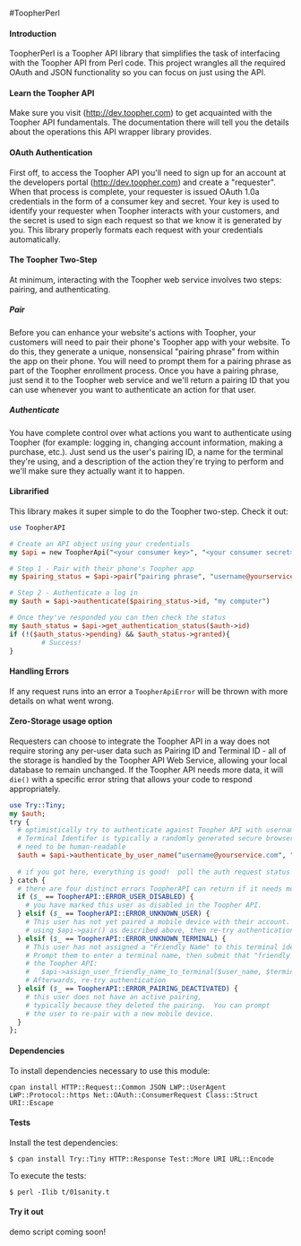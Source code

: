 #ToopherPerl

#### Introduction
ToopherPerl is a Toopher API library that simplifies the task of interfacing with the Toopher API from Perl code.  This project wrangles all the required OAuth and JSON functionality so you can focus on just using the API.

#### Learn the Toopher API
Make sure you visit (http://dev.toopher.com) to get acquainted with the Toopher API fundamentals.  The documentation there will tell you the details about the operations this API wrapper library provides.

#### OAuth Authentication
First off, to access the Toopher API you'll need to sign up for an account at the developers portal (http://dev.toopher.com) and create a "requester". When that process is complete, your requester is issued OAuth 1.0a credentials in the form of a consumer key and secret. Your key is used to identify your requester when Toopher interacts with your customers, and the secret is used to sign each request so that we know it is generated by you.  This library properly formats each request with your credentials automatically.

#### The Toopher Two-Step
At minimum, interacting with the Toopher web service involves two steps: pairing, and authenticating.

##### Pair
Before you can enhance your website's actions with Toopher, your customers will need to pair their phone's Toopher app with your website.  To do this, they generate a unique, nonsensical "pairing phrase" from within the app on their phone.  You will need to prompt them for a pairing phrase as part of the Toopher enrollment process.  Once you have a pairing phrase, just send it to the Toopher web service and we'll return a pairing ID that you can use whenever you want to authenticate an action for that user.

##### Authenticate
You have complete control over what actions you want to authenticate using Toopher (for example: logging in, changing account information, making a purchase, etc.).  Just send us the user's pairing ID, a name for the terminal they're using, and a description of the action they're trying to perform and we'll make sure they actually want it to happen.

#### Librarified
This library makes it super simple to do the Toopher two-step.  Check it out:

```perl
use ToopherAPI

# Create an API object using your credentials
my $api = new ToopherApi("<your consumer key>", "<your consumer secret>");

# Step 1 - Pair with their phone's Toopher app
my $pairing_status = $api->pair("pairing phrase", "username@yourservice.com");

# Step 2 - Authenticate a log in
my $auth = $api->authenticate($pairing_status->id, "my computer")

# Once they've responded you can then check the status
my $auth_status = $api->get_authentication_status($auth->id)
if (!($auth_status->pending) && $auth_status->granted){
        # Success!
}
```

#### Handling Errors
If any request runs into an error a `ToopherApiError` will be thrown with more details on what went wrong.

#### Zero-Storage usage option
Requesters can choose to integrate the Toopher API in a way does not require storing any per-user data such as Pairing ID and Terminal ID - all of the storage
is handled by the Toopher API Web Service, allowing your local database to remain unchanged.  If the Toopher API needs more data, it will `die()` with a specific
error string that allows your code to respond appropriately.

```perl
use Try::Tiny;
my $auth;
try {
  # optimistically try to authenticate against Toopher API with username and a Terminal Identifier
  # Terminal Identifer is typically a randomly generated secure browser cookie.  It does not
  # need to be human-readable
  $auth = $api->authenticate_by_user_name("username@yourservice.com", "<terminal identifier>");
  
  # if you got here, everything is good!  poll the auth request status as described above
} catch {
  # there are four distinct errors ToopherAPI can return if it needs more data
  if ($_ == ToopherAPI::ERROR_USER_DISABLED) {
    # you have marked this user as disabled in the Toopher API.
  } elsif ($_ == ToopherAPI::ERROR_UNKNOWN_USER) {
    # This user has not yet paired a mobile device with their account.  Pair them
    # using $api->pair() as described above, then re-try authentication
  } elsif ($_ == ToopherAPI::ERROR_UNKNOWN_TERMINAL) {
    # This user has not assigned a "Friendly Name" to this terminal identifier.
    # Prompt them to enter a terminal name, then submit that "friendly name" to
    # the Toopher API:
    #   $api->assign_user_friendly_name_to_terminal($user_name, $terminal_friendly_name, $terminal_identifier);
    # Afterwards, re-try authentication
  } elsif ($_ == ToopherAPI::ERROR_PAIRING_DEACTIVATED) {
    # this user does not have an active pairing,
    # typically because they deleted the pairing.  You can prompt
    # the user to re-pair with a new mobile device.
  }
};

```

#### Dependencies
To install dependencies necessary to use this module:

```shell
cpan install HTTP::Request::Common JSON LWP::UserAgent LWP::Protocol::https Net::OAuth::ConsumerRequest Class::Struct URI::Escape
```

#### Tests
Install the test dependencies:

```shell
$ cpan install Try::Tiny HTTP::Response Test::More URI URL::Encode
```

To execute the tests:

```shell
$ perl -Ilib t/01sanity.t
```

#### Try it out
demo script coming soon!
